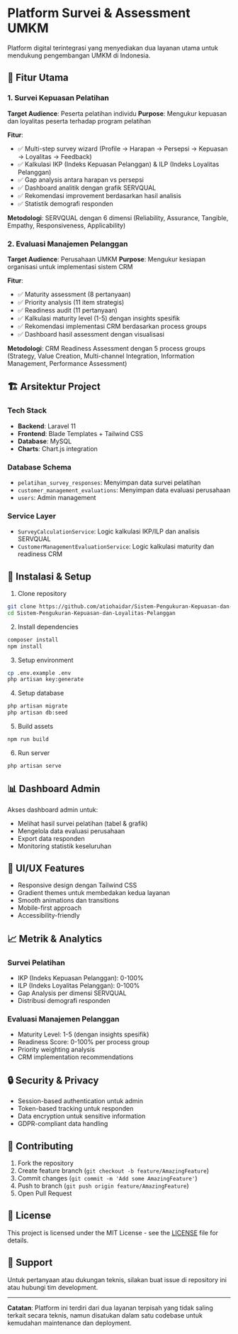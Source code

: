 # Platform Survei & Assessment UMKM

Platform digital terintegrasi yang menyediakan dua layanan utama untuk mendukung pengembangan UMKM di Indonesia.

## 🎯 Fitur Utama

### 1. Survei Kepuasan Pelatihan
**Target Audience**: Peserta pelatihan individu
**Purpose**: Mengukur kepuasan dan loyalitas peserta terhadap program pelatihan

**Fitur**:
- ✅ Multi-step survey wizard (Profile → Harapan → Persepsi → Kepuasan → Loyalitas → Feedback)
- ✅ Kalkulasi IKP (Indeks Kepuasan Pelanggan) & ILP (Indeks Loyalitas Pelanggan)
- ✅ Gap analysis antara harapan vs persepsi
- ✅ Dashboard analitik dengan grafik SERVQUAL
- ✅ Rekomendasi improvement berdasarkan hasil analisis
- ✅ Statistik demografi responden

**Metodologi**: SERVQUAL dengan 6 dimensi (Reliability, Assurance, Tangible, Empathy, Responsiveness, Applicability)

### 2. Evaluasi Manajemen Pelanggan
**Target Audience**: Perusahaan UMKM
**Purpose**: Mengukur kesiapan organisasi untuk implementasi sistem CRM

**Fitur**:
- ✅ Maturity assessment (8 pertanyaan)
- ✅ Priority analysis (11 item strategis)
- ✅ Readiness audit (11 pertanyaan)
- ✅ Kalkulasi maturity level (1-5) dengan insights spesifik
- ✅ Rekomendasi implementasi CRM berdasarkan process groups
- ✅ Dashboard hasil assessment dengan visualisasi

**Metodologi**: CRM Readiness Assessment dengan 5 process groups (Strategy, Value Creation, Multi-channel Integration, Information Management, Performance Assessment)

## 🏗️ Arsitektur Project

### Tech Stack
- **Backend**: Laravel 11
- **Frontend**: Blade Templates + Tailwind CSS
- **Database**: MySQL
- **Charts**: Chart.js integration

### Database Schema
- `pelatihan_survey_responses`: Menyimpan data survei pelatihan
- `customer_management_evaluations`: Menyimpan data evaluasi perusahaan
- `users`: Admin management

### Service Layer
- `SurveyCalculationService`: Logic kalkulasi IKP/ILP dan analisis SERVQUAL
- `CustomerManagementEvaluationService`: Logic kalkulasi maturity dan readiness CRM

## 🚀 Instalasi & Setup

1. Clone repository
```bash
git clone https://github.com/atiohaidar/Sistem-Pengukuran-Kepuasan-dan-Loyalitas-Pelanggan.git
cd Sistem-Pengukuran-Kepuasan-dan-Loyalitas-Pelanggan
```

2. Install dependencies
```bash
composer install
npm install
```

3. Setup environment
```bash
cp .env.example .env
php artisan key:generate
```

4. Setup database
```bash
php artisan migrate
php artisan db:seed
```

5. Build assets
```bash
npm run build
```

6. Run server
```bash
php artisan serve
```

## 📊 Dashboard Admin

Akses dashboard admin untuk:
- Melihat hasil survei pelatihan (tabel & grafik)
- Mengelola data evaluasi perusahaan
- Export data responden
- Monitoring statistik keseluruhan

## 🎨 UI/UX Features

- Responsive design dengan Tailwind CSS
- Gradient themes untuk membedakan kedua layanan
- Smooth animations dan transitions
- Mobile-first approach
- Accessibility-friendly

## 📈 Metrik & Analytics

### Survei Pelatihan
- IKP (Indeks Kepuasan Pelanggan): 0-100%
- ILP (Indeks Loyalitas Pelanggan): 0-100%
- Gap Analysis per dimensi SERVQUAL
- Distribusi demografi responden

### Evaluasi Manajemen Pelanggan
- Maturity Level: 1-5 (dengan insights spesifik)
- Readiness Score: 0-100% per process group
- Priority weighting analysis
- CRM implementation recommendations

## 🔒 Security & Privacy

- Session-based authentication untuk admin
- Token-based tracking untuk responden
- Data encryption untuk sensitive information
- GDPR-compliant data handling

## 🤝 Contributing

1. Fork the repository
2. Create feature branch (`git checkout -b feature/AmazingFeature`)
3. Commit changes (`git commit -m 'Add some AmazingFeature'`)
4. Push to branch (`git push origin feature/AmazingFeature`)
5. Open Pull Request

## 📝 License

This project is licensed under the MIT License - see the [LICENSE](LICENSE) file for details.

## 👥 Support

Untuk pertanyaan atau dukungan teknis, silakan buat issue di repository ini atau hubungi tim development.

---

**Catatan**: Platform ini terdiri dari dua layanan terpisah yang tidak saling terkait secara teknis, namun disatukan dalam satu codebase untuk kemudahan maintenance dan deployment.